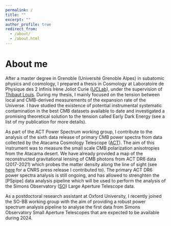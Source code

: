 ```yaml
---
permalink: /
title: ""
excerpt: ""
author_profile: true
redirect_from: 
  - /about/
  - /about.html
---
```




About me
======
After a master degree in Grenoble (Université Grenoble Alpes) in subatomic physics and cosmology, I prepared a thesis in Cosmology at Laboratoire de Physique des 2 Infinis Irène Joliot Curie ([IJCLab](https://www.ijclab.in2p3.fr/)), under the supervision of [Thibaut Louis](https://thibautlouis.github.io/). During my thesis, I mainly focused on the tension between local and CMB-derived measurements of the expansion rate of the Universe. I have studied the existence of potential instrumental systematic contamination in the best CMB datasets available to date and investigated a promising theoretical solution to the tension called Early Dark Energy (see a list of my publication for more details). 

As part of the ACT Power Spectrum working group, I contribute to the analysis of the sixth data release of primary CMB power spectra from data collected by the Atacama Cosmology Telescope ([ACT](https://act.princeton.edu/)). The aim of this instrument was to measure the small scale CMB polarization anisotropies from the Atacama desert. We have already provided a map of the reconstructed gravitational lensing of CMB photons from ACT DR6 data (2017-2021) which probes the matter density along the line of sight (see [here](https://www.in2p3.cnrs.fr/fr/cnrsinfo/la-collaboration-act-devoile-une-nouvelle-carte-de-la-distribution-de-la-matiere-noire) for a CNRS press release I contributed to). The primary ACT DR6 power spectra analysis is still ongoing, and has allowed to strenghten the [PSpipe] data analysis pipeline which will be used to perform the analysis of the Simons Observatory ([SO](https://simonsobservatory.org/)) Large Aperture Telescope data. 

As a postdoctoral research assistant at Oxford University, I recently joined the SO-BB working group with the aim of providing a robust power spectrum analysis pipeline to analyse the first data from Simons Observatory Small Aperture Telescopes that are expected to be available during 2024.
